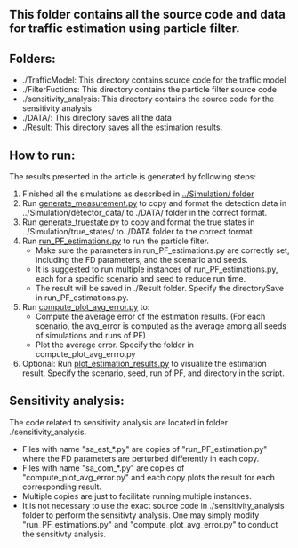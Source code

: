 ## This folder contains all the source code and data for traffic estimation using particle filter. 

## Folders:
  - ./TrafficModel: This directory contains source code for the traffic model
  - ./FilterFuctions: This directory contains the particle filter source code
  - ./sensitivity_analysis: This directory contains the source code for the sensitivity analysis
  - ./DATA/: This directory saves all the data
  - ./Result: This directory saves all the estimation results. 
  
## How to run:
The results presented in the article is generated by following steps:
1. Finished all the simulations as described in [../Simulation/ folder](https://github.com/Lab-Work/AIMSUN_with_AVs/tree/master/Simulation)
2. Run [generate_measurement.py](https://github.com/Lab-Work/AIMSUN_with_AVs/blob/master/Estimation/generate_measurement.py) to copy and format the detection data in ../Simulation/detector_data/ to ./DATA/ folder in the correct format.
3. Run [generate_truestate.py](https://github.com/Lab-Work/AIMSUN_with_AVs/blob/master/Estimation/generate_truestate.py) to copy and format the true states in ../Simulation/true_states/ to ./DATA folder to the correct format.
4. Run [run_PF_estimations.py](https://github.com/Lab-Work/AIMSUN_with_AVs/blob/master/Estimation/run_PF_estimations.py) to run the particle filter. 
	- Make sure the parameters in run_PF_estimations.py are correctly set, including the FD parameters, and the scenario and seeds. 
	- It is suggested to run multiple instances of run_PF_estimations.py, each for a specific scenario and seed to reduce run time. 
	- The result will be saved in ./Result folder. Specify the directorySave in run_PF_estimations.py. 
5. Run [compute_plot_avg_error.py](https://github.com/Lab-Work/AIMSUN_with_AVs/blob/master/Estimation/compute_plot_avg_error.py) to:
	- Compute the average error of the estimation results. (For each scenario, the avg_error is computed as the average among all seeds of simulations and runs of PF)
	- Plot the average error. Specify the folder in compute_plot_avg_errro.py
6. Optional: Run [plot_estimation_results.py](https://github.com/Lab-Work/AIMSUN_with_AVs/blob/master/Estimation/plot_estimation_results.py) to visualize the estimation result. Specify the scenario, seed, run of PF, and directory in the script. 


## Sensitivity analysis:
The code related to sensitivity analysis are located in folder ./sensitivity_analysis. 
- Files with name "sa_est_*.py" are copies of "run_PF_estimation.py" where the FD parameters are perturbed differently in each copy.
- Files with name "sa_com_*.py" are copies of "compute_plot_avg_error.py" and each copy plots the result for each corresponding result. 
- Multiple copies are just to facilitate running multiple instances.
- It is not necessary to use the exact source code in ./sensitivity_analysis folder to perform the sensitivty analysis. One may simply modify  "run_PF_estimations.py" and "compute_plot_avg_error.py" to conduct the sensitivty analysis. 

